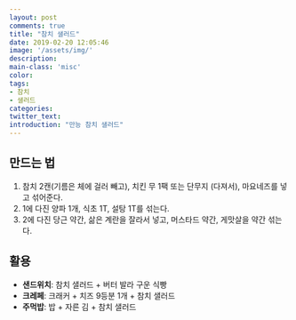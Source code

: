 ```yaml
---
layout: post
comments: true
title: "참치 샐러드"
date: 2019-02-20 12:05:46
image: '/assets/img/'
description:
main-class: 'misc'
color:
tags:
- 참치
- 샐러드
categories:
twitter_text:
introduction: "만능 참치 샐러드"
---
```


## 만드는 법

1. 참치 2캔(기름은 체에 걸러 빼고), 치킨 무 1팩 또는 단무지 (다져서), 마요네즈를 넣고 섞어준다.
2. 1에 다진 양파 1개, 식초 1T, 설탕 1T를 섞는다.
3. 2에 다진 당근 약간, 삶은 계란을 잘라서 넣고, 머스타드 약간, 게맛살을 약간 섞는다.

## 활용

- **샌드위치**: 참치 샐러드 + 버터 발라 구운 식빵
- **크레페**: 크래커 + 치즈 9등분 1개 + 참치 샐러드
- **주먹밥**: 밥 + 자른 김 + 참치 샐러드
